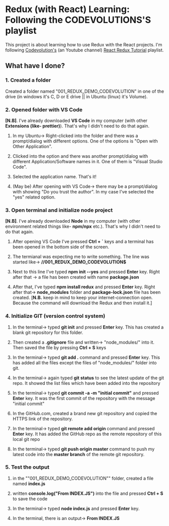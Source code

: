 # Redux (with React) Learning: Following the CODEVOLUTIONS'S playlist 

This project is about learning how to use Redux with the React projects. I'm following [Codevolution's](https://www.youtube.com/@Codevolution) (an Youtube channel) [React Redux Tutorial](https://youtube.com/playlist?list=PLC3y8-rFHvwheJHvseC3I0HuYI2f46oAK) playlist.


## What have I done?

### 1. Created a folder

Created a folder named "001_REDUX_DEMO_CODEVOLUTION" in one of the drive (in windows it's C, D or E drive || in Ubuntu (linux) it's Volume).


### 2. Opened folder with VS Code
**[N.B]**. I've already downloaded **VS Code** in my computer (with other **Extensions (like- prettier)**). That's why I didn't need to do that again.

1. In my Ubuntu-> Right-clicked into the folder and there was a prompt/dialog with different options. One of the options is "Open with Other Application".

2. Clicked into the option and there was another prompt/dialog with different Application/Software names in it. One of them is "Visual Studio Code".

3. Selected the application name. That's it!

4. (May be) After opening with VS Code-> there may be a prompt/dialog with showing "Do you trust the author". In my case I've selected the "yes" related option.


### 3. Open terminal and initialize node project

**[N.B]**. I've already downloaded **Node** in my computer (with other environment related things like- **npm/npx** etc.). That's why I didn't need to do that again.

1. After opening VS Code I've pressed **Ctrl + `** keys and a terminal has been opened in the bottom side of the screen.

2. The termianal was expecting me to write something. The line was started like-> **<my-computer-name>/<path-to-the-project>/001_REDUX_DEMO_CODEVOLUTION$**

3. Next to this line I've typed **npm init --yes** and pressed **Enter** key. Right after that -> a file has been created with name **package.json**

4. After that, I've typed **npm install redux** and pressed **Enter** key. Right after that-> **node_modules** folder and **package-lock.json** file has been created. [**N.B.** keep in mind to keep your internet-connection open. Because the command will download the Redux and then install it.]


### 4. Initialize GIT (version control system)

1. In the terminal-> typed **git init** and pressed **Enter** key. This has created a blank git repository for this folder.

2. Then created a **.gitignore** file and written-> "node_modules/" into it. Then saved the file by pressing **Ctrl + S** keys

3. In the terminal-> typed **git add .** command and pressed **Enter** key. This has added all the files except the files of "node_modules/" folder into git.

4. In the terminal-> again typed **git status** to see the latest update of the git repo. It showed the list files which have been added into the repository

5. In the terminal-> typed **git commit -a -m "initial commit"** and pressed **Enter** key. It was the first commit of the repository with the message "initial commit"

6. In the GitHub.com, created a brand new git repository and copied the HTTPS link of the repository.

7. In the terminal-> typed **git remote add origin <https-link-of-remote-git-repo>** command and pressed **Enter** key. It has added the GitHub repo as the remote repository of this local git repo 

8. In the terminal-> typed **git push origin master** command to push my latest code into the **master branch** of the remote git repository.


### 5. Test the output

1. in the ""001_REDUX_DEMO_CODEVOLUTION"" folder, created a file named **index.js**

2. written **console.log("From INDEX.JS")** into the file and pressed **Ctrl + S** to save the code

3. In the terminal-> typed **node index.js** and pressed **Enter** key.

4. In the terminal, there is an output-> **From INDEX.JS**